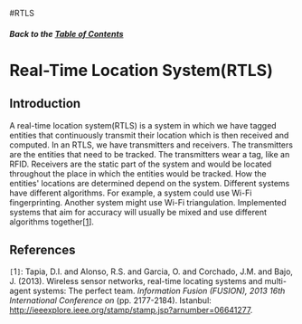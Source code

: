 #RTLS
##### Back to the [Table of Contents](Table_Of_Contents.md) #####

# Real-Time Location System(RTLS) #

## Introduction ##

A real-time location system(RTLS) is a system in which we have tagged entities that continuously transmit their location which is then received and computed. In an RTLS, we have transmitters and receivers. The transmitters are the entities that need to be tracked. The transmitters wear a tag, like an RFID. Receivers are the static part of the system and would be located throughout the place in which the entities would be tracked. How the entities' locations are determined depend on the system. Different systems have different algorithms. For example, a system could use Wi-Fi fingerprinting. Another system might use Wi-Fi triangulation. Implemented systems that aim for accuracy will usually be mixed and use different algorithms together[[1](RTLS#References.md)].



## References ##
`[`1`]`: Tapia, D.I. and Alonso, R.S. and Garcia, O. and Corchado, J.M. and Bajo, J. (2013). Wireless sensor networks, real-time locating systems and multi-agent systems: The perfect team. _Information Fusion (FUSION), 2013 16th International Conference on_ (pp. 2177-2184). Istanbul: http://ieeexplore.ieee.org/stamp/stamp.jsp?arnumber=06641277.
